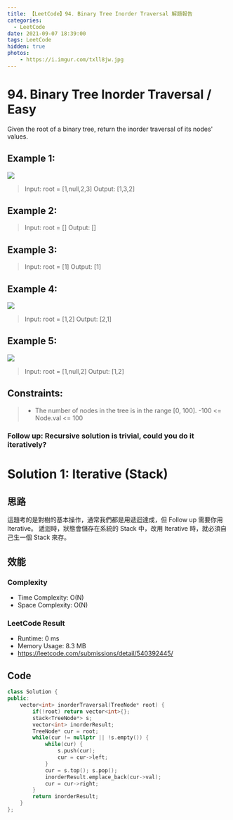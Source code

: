 ```yaml
---
title: 【LeetCode】94. Binary Tree Inorder Traversal 解題報告
categories:
  - LeetCode
date: 2021-09-07 18:39:00
tags: LeetCode
hidden: true
photos:
    - https://i.imgur.com/txll8jw.jpg
---
```


# 94. Binary Tree Inorder Traversal / Easy

Given the root of a binary tree, return the inorder traversal of its nodes' values.

<!-- more -->

## Example 1:
![](https://assets.leetcode.com/uploads/2020/09/15/inorder_1.jpg)
> Input: root = [1,null,2,3]
> Output: [1,3,2]

## Example 2:
> Input: root = []
> Output: []

## Example 3:
> Input: root = [1]
> Output: [1]

## Example 4:
![](https://assets.leetcode.com/uploads/2020/09/15/inorder_5.jpg)
> Input: root = [1,2]
> Output: [2,1]

## Example 5:
![](https://assets.leetcode.com/uploads/2020/09/15/inorder_4.jpg)
> Input: root = [1,null,2]
> Output: [1,2]

## Constraints:
> - The number of nodes in the tree is in the range [0, 100].
> -100 <= Node.val <= 100

### Follow up: Recursive solution is trivial, could you do it iteratively?

# Solution 1: Iterative (Stack)

## 思路

這題考的是對樹的基本操作，通常我們都是用遞迴達成，但 Follow up 需要你用 Iterative。
遞迴時，狀態會儲存在系統的 Stack 中，改用 Iterative 時，就必須自己生一個 Stack 來存。

## 效能

### Complexity 
- Time Complexity: O(N)
- Space Complexity: O(N)

### LeetCode Result
- Runtime: 0 ms
- Memory Usage: 8.3 MB 
- https://leetcode.com/submissions/detail/540392445/

## Code 
```cpp
class Solution {
public:
    vector<int> inorderTraversal(TreeNode* root) {
        if(!root) return vector<int>{};   
        stack<TreeNode*> s;
        vector<int> inorderResult;
        TreeNode* cur = root;
        while(cur != nullptr || !s.empty()) {
            while(cur) {
                s.push(cur);
                cur = cur->left;
            }
            cur = s.top(); s.pop();
            inorderResult.emplace_back(cur->val);
            cur = cur->right;
        }
        return inorderResult;
    }
};
```